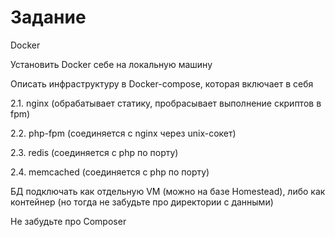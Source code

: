 # Задание

Docker

Установить Docker себе на локальную машину

Описать инфраструктуру в Docker-compose, которая включает в себя

2.1. nginx (обрабатывает статику, пробрасывает выполнение скриптов в fpm)

2.2. php-fpm (соединяется с nginx через unix-сокет)

2.3. redis (соединяется с php по порту)

2.4. memcached (соединяется с php по порту)

БД подключать как отдельную VM (можно на базе Homestead), либо как контейнер (но тогда не забудьте про директории с данными)

Не забудьте про Composer